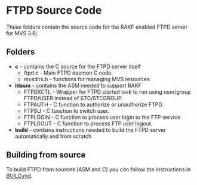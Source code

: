 # FTPD Source Code

These folders contain the source code for the RAKF enabled FTPD server for MVS 3.8j.

## Folders

- **c** - contains the C source for the FTPD server itself
    - ftpd.c - Main FTPD daemon C code
    - mvsdirs.h - functions for managing MVS resources
- **hlasm** - contains the ASM needed to support RAKF
    - FTPDXCTL - Wrapper for FTPD started task to run using user/group FTPD/USER instead of STC/STCGROUP.
    - FTPAUTH - C function to authorize or unauthorize FTPD.
    - FTPSU - C function to switch user.
    - FTPLOGIN - C function to process user login to the FTP service.
    - FTPLGOUT - C function to process FTP user logout.
- **build** - contains instructions needed to build the FTPD server automatically and from scratch


## Building from source

To build FTPD from sources (ASM and C) you can follow the instructions in [BUILD.md](build/BUILD.md).



